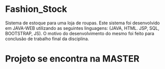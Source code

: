 # Fashion_Stock
Sistema de estoque para uma loja de roupas. Este sistema foi desenvolvido em JAVA-WEB utilizando  as seguintes linguagens: (JAVA, HTML. JSP, SQL, BOOTSTRAP, JS). O motivo do desenvolvimento do mesmo foi feito para conclusão de trabalho final da disciplina.

# Projeto se encontra na MASTER
